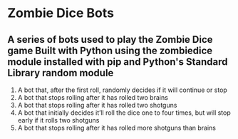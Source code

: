 # Zombie Dice Bots

## A series of bots used to play the Zombie Dice game Built with Python using the zombiedice module installed with pip and Python's Standard Library random module

1. A bot that, after the first roll, randomly decides if it will continue
or stop
2. A bot that stops rolling after it has rolled two brains
3. A bot that stops rolling after it has rolled two shotguns
4. A bot that initially decides it’ll roll the dice one to four times, but will
stop early if it rolls two shotguns
5. A bot that stops rolling after it has rolled more shotguns than brains